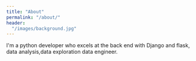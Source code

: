```yaml
---
title: "About"
permalink: "/about/"
header:
  "/images/background.jpg"
---
```

I'm a python developer who excels at the back end with Django and flask, data analysis,data exploration data engineer.
